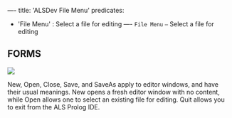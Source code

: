 —-
title: 'ALSDev File Menu'
predicates:
 - 'File Menu' : Select a file for editing
—-
`File Menu` `—` Select a file for editing


## FORMS


![](images/file_menu_notes.gif)

New, Open, Close, Save, and SaveAs apply to editor windows, and have their usual meanings. New opens a fresh editor window with no content, while Open allows one to select an existing file for editing. Quit allows you to exit from the ALS Prolog IDE.
